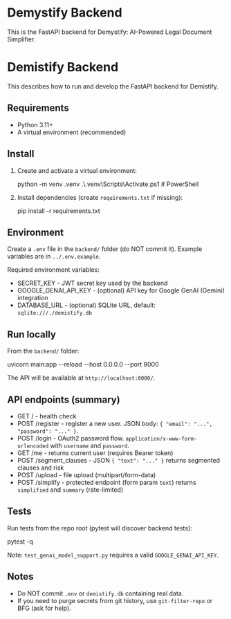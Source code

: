 # Demystify Backend

This is the FastAPI backend for Demystify: AI-Powered Legal Document Simplifier.

# Demistify Backend

This describes how to run and develop the FastAPI backend for Demistify.

## Requirements
- Python 3.11+
- A virtual environment (recommended)

## Install
1. Create and activate a virtual environment:

   python -m venv .venv
   .\\.venv\\Scripts\\Activate.ps1   # PowerShell

2. Install dependencies (create `requirements.txt` if missing):

   pip install -r requirements.txt

## Environment
Create a `.env` file in the `backend/` folder (do NOT commit it). Example variables are in `../.env.example`.

Required environment variables:

- SECRET_KEY - JWT secret key used by the backend
- GOOGLE_GENAI_API_KEY - (optional) API key for Google GenAI (Gemini) integration
- DATABASE_URL - (optional) SQLite URL, default: `sqlite:///./demistify.db`

## Run locally

From the `backend/` folder:

   uvicorn main:app --reload --host 0.0.0.0 --port 8000

The API will be available at `http://localhost:8000/`.

## API endpoints (summary)
- GET / - health check
- POST /register - register a new user. JSON body: `{ "email": "...", "password": "..." }`.
- POST /login - OAuth2 password flow. `application/x-www-form-urlencoded` with `username` and `password`.
- GET /me - returns current user (requires Bearer token)
- POST /segment_clauses - JSON `{ "text": "..." }` returns segmented clauses and risk
- POST /upload - file upload (multipart/form-data)
- POST /simplify - protected endpoint (form param `text`) returns `simplified` and `summary` (rate-limited)

## Tests
Run tests from the repo root (pytest will discover backend tests):

   pytest -q

Note: `test_genai_model_support.py` requires a valid `GOOGLE_GENAI_API_KEY`.

## Notes
- Do NOT commit `.env` or `demistify.db` containing real data.
- If you need to purge secrets from git history, use `git-filter-repo` or BFG (ask for help).
